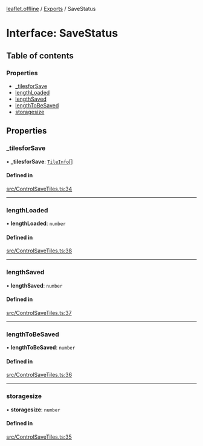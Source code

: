 [leaflet.offline](../README.md) / [Exports](../modules.md) / SaveStatus

# Interface: SaveStatus

## Table of contents

### Properties

- [\_tilesforSave](SaveStatus.md#_tilesforsave)
- [lengthLoaded](SaveStatus.md#lengthloaded)
- [lengthSaved](SaveStatus.md#lengthsaved)
- [lengthToBeSaved](SaveStatus.md#lengthtobesaved)
- [storagesize](SaveStatus.md#storagesize)

## Properties

### \_tilesforSave

• **\_tilesforSave**: [`TileInfo`](../modules.md#tileinfo)[]

#### Defined in

[src/ControlSaveTiles.ts:34](https://github.com/allartk/leaflet.offline/blob/c681d1c/src/ControlSaveTiles.ts#L34)

___

### lengthLoaded

• **lengthLoaded**: `number`

#### Defined in

[src/ControlSaveTiles.ts:38](https://github.com/allartk/leaflet.offline/blob/c681d1c/src/ControlSaveTiles.ts#L38)

___

### lengthSaved

• **lengthSaved**: `number`

#### Defined in

[src/ControlSaveTiles.ts:37](https://github.com/allartk/leaflet.offline/blob/c681d1c/src/ControlSaveTiles.ts#L37)

___

### lengthToBeSaved

• **lengthToBeSaved**: `number`

#### Defined in

[src/ControlSaveTiles.ts:36](https://github.com/allartk/leaflet.offline/blob/c681d1c/src/ControlSaveTiles.ts#L36)

___

### storagesize

• **storagesize**: `number`

#### Defined in

[src/ControlSaveTiles.ts:35](https://github.com/allartk/leaflet.offline/blob/c681d1c/src/ControlSaveTiles.ts#L35)
